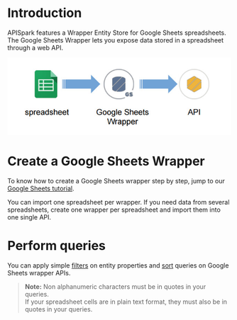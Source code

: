 # Introduction

APISpark features a Wrapper Entity Store for Google Sheets spreadsheets. The Google Sheets Wrapper lets you expose data stored in a spreadsheet through a web API.

![GSheet to wrapper](images/gsheet-to-wrapper.jpg "GSheet to wrapper")

# Create a Google Sheets Wrapper

To know how to create a Google Sheets wrapper step by step, jump to our [Google Sheets tutorial](/technical-resources/apispark/tutorials/turn-spreadsheet-to-api "Google Sheets tutorial").

You can import one spreadsheet per wrapper. If you need data from several spreadsheets, create one wrapper per spreadsheet and import them into one single API.

# Perform queries

You can apply simple [filters](/technical-resources/apispark/guide/publish/publish/invocation#filter "filters") on entity properties and [sort](/technical-resources/apispark/guide/publish/publish/invocation#sort "sort") queries on Google Sheets wrapper APIs.

>**Note:** Non alphanumeric characters must be in quotes in your queries.  
 If your spreadsheet cells are in plain text format, they must also be in quotes in your queries.
